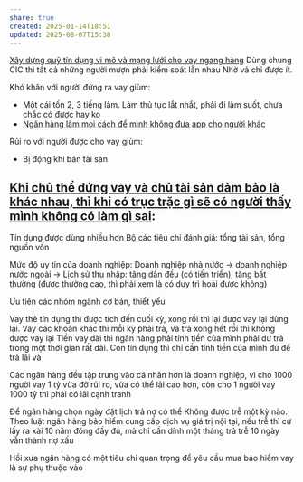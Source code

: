 ```yaml
---
share: true
created: 2025-01-14T18:51
updated: 2025-08-07T15:38
---
```

[Xây dựng quỹ tín dụng vi mô và mạng lưới cho vay ngang hàng](../X%C3%A2y%20d%E1%BB%B1ng%20qu%E1%BB%B9%20t%C3%ADn%20d%E1%BB%A5ng%20vi%20m%C3%B4%20v%C3%A0%20m%E1%BA%A1ng%20l%C6%B0%E1%BB%9Bi%20cho%20vay%20ngang%20h%C3%A0ng.md)
Dùng chung CIC thì tất cả những người mượn phải kiểm soát lẫn nhau
Nhờ vả chỉ được ít. 

Khó khăn với người đứng ra vay giùm:
- Một cái tốn 2, 3 tiếng làm. Làm thủ tục lắt nhắt, phải đi làm suốt, chưa chắc có được hay ko
- [Ngân hàng làm mọi cách để mình không đưa app cho người khác](../../../%F0%9F%93%9CT%C3%A0i%20nguy%C3%AAn/Ch%C3%ADnh%20s%C3%A1ch%20c%C3%B4ng%20ty/T%E1%BB%95%20ch%E1%BB%A9c%20t%C3%ADn%20d%E1%BB%A5ng/Ng%C3%A2n%20h%C3%A0ng/Ng%C3%A2n%20h%C3%A0ng%20l%C3%A0m%20m%E1%BB%8Di%20c%C3%A1ch%20%C4%91%E1%BB%83%20m%C3%ACnh%20kh%C3%B4ng%20%C4%91%C6%B0a%20app%20cho%20ng%C6%B0%E1%BB%9Di%20kh%C3%A1c.md)

Rủi ro với người được cho vay giùm:
- Bị động khi bán tài sản



[Khi chủ thể đứng vay và chủ tài sản đảm bảo là khác nhau, thì khi có trục trặc gì sẽ có người thấy mình không có làm gì sai](./Khi%20ch%E1%BB%A7%20th%E1%BB%83%20%C4%91%E1%BB%A9ng%20vay%20v%C3%A0%20ch%E1%BB%A7%20t%C3%A0i%20s%E1%BA%A3n%20%C4%91%E1%BA%A3m%20b%E1%BA%A3o%20l%C3%A0%20kh%C3%A1c%20nhau,%20th%C3%AC%20khi%20c%C3%B3%20tr%E1%BB%A5c%20tr%E1%BA%B7c%20g%C3%AC%20s%E1%BA%BD%20c%C3%B3%20ng%C6%B0%E1%BB%9Di%20th%E1%BA%A5y%20m%C3%ACnh%20kh%C3%B4ng%20c%C3%B3%20l%C3%A0m%20g%C3%AC%20sai.md):
- 
Tín dụng được dùng nhiều hơn 
Bộ các tiêu chí đánh giá: tổng tài sản, tổng nguồn vốn

Mức độ uy tín của doanh nghiệp: Doanh nghiệp nhà nước → doanh nghiệp nước ngoài → 
Lịch sử thu nhập: tăng dần đều (có tiến triển), tăng bất thường (được thưởng cao, thì phải xem là có duy trì hoài được không)

Ưu tiên các nhóm ngành cơ bản, thiết yếu

Vay thẻ tín dụng thì được tích đến cuối kỳ, xong rồi thì lại được vay lại dùng lại. Vay các khoản khác thì mỗi kỳ phải trả, và trả xong hết rồi thì không được vay lại
Tiền vay dài thì ngân hàng phải tính tiền của mình phải dư trả trong một thời gian rất dài. Còn tín dụng thì chỉ cần tính tiền của mình đủ để trả lãi và 

Các ngân hàng đều tập trung vào cá nhân hơn là doanh nghiệp, vì cho 1000 người vay 1 tỷ vừa đỡ rủi ro, vừa có thể lãi cao hơn, còn cho 1 người vay 1000 tỷ thì phải có lãi cạnh tranh

Để ngân hàng chọn ngày đặt lịch trả nợ có thể 
Không được trễ một kỳ nào. Theo luật ngân hàng 
bảo hiểm cung cấp dịch vụ
giá trị nội tại, nếu trễ thì cứ lấy ra xài
10 năm đóng đầy đủ, mà chỉ cần dính một tháng trả trễ 10 ngày vẫn thành nợ xấu

Hồi xưa ngân hàng có một tiêu chí quan trọng để yêu cầu mua bảo hiểm vay là sự phụ thuộc vào 
